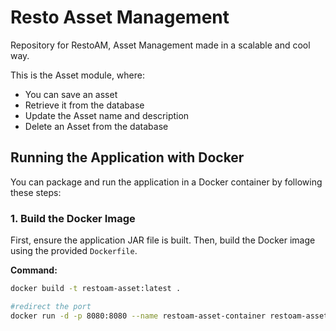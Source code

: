 # Resto Asset Management
Repository for RestoAM, Asset Management made in a scalable and cool way.

This is the Asset module, where:
- You can save an asset
- Retrieve it from the database
- Update the Asset name and description
- Delete an Asset from the database

## Running the Application with Docker

You can package and run the application in a Docker container by following these steps:

### 1. Build the Docker Image
First, ensure the application JAR file is built. Then, build the Docker image using the provided `Dockerfile`.

**Command:**
```bash
docker build -t restoam-asset:latest .

#redirect the port
docker run -d -p 8080:8080 --name restoam-asset-container restoam-asset:latest
